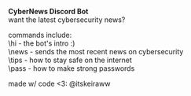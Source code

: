 **CyberNews Discord Bot**
<br>want the latest cybersecurity news?

commands include:
<br>\hi - the bot's intro :)
<br>\news - sends the most recent news on cybersecurity
<br>\tips - how to stay safe on the internet
<br>\pass - how to make strong passwords

made w/ code <3: @itskeiraww
